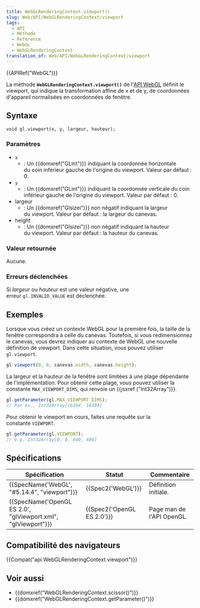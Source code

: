 ```yaml
---
title: WebGLRenderingContext.viewport()
slug: Web/API/WebGLRenderingContext/viewport
tags:
  - API
  - Méthode
  - Reference
  - WebGL
  - WebGLRenderingContext
translation_of: Web/API/WebGLRenderingContext/viewport
---
```

{{APIRef("WebGL")}}

La méthode **`WebGLRenderingContext.viewport()`** de l'[API WebGL](/fr-FR/docs/Web/API/WebGL_API) définit le viewport, qui indique la transformation affine de x et de y, de coordonnées d'appareil normalisées en coordonnées de fenêtre.

## Syntaxe

    void gl.viewport(x, y, largeur, hauteur);

### Paramètres

- `x`
  - : Un {{domxref("GLint")}} indiquant la coordonnée horizontale du coin inférieur gauche de l'origine du viewport. Valeur par défaut : 0.
- `y`
  - : Un {{domxref("GLint")}} indiquant la coordonnée verticale du coin inférieur gauche de l'origine du viewport. Valeur par défaut : 0.
- largeur
  - : Un {{domxref("Glsizei")}} non négatif indiquant la largeur du viewport. Valeur par défaut : la largeur du canevas.
- height
  - : Un {{domxref("Glsizei")}} non négatif indiquant la hauteur du viewport. Valeur par défaut : la hauteur du canevas.

### Valeur retournée

Aucune.

### Erreurs déclenchées

Si *largeur* ou *hauteur* est une valeur négative, une erreur `gl.INVALID_VALUE` est déclenchée.

## Exemples

Lorsque vous créez un contexte WebGL pour la première fois, la taille de la fenêtre correspondra à celle du canevas. Toutefois, si vous redimensionnez le canevas, vous devrez indiquer au contexte de WebGL une nouvelle définition de viewport. Dans cette situation, vous pouvez utiliser `gl.viewport`.

```js
gl.viewport(0, 0, canevas.width, canevas.height);
```

La largeur et la hauteur de la fenêtre sont limitées à une plage dépendante de l'implémentation. Pour obtenir cette plage, vous pouvez utiliser la constante `MAX_VIEWPORT_DIMS`, qui renvoie un {{jsxref ("Int32Array")}}.

```js
gl.getParameter(gl.MAX_VIEWPORT_DIMS);
// Par ex., Int32Array[16384, 16384]
```

Pour obtenir le viewport en cours, faites une requête sur la constante `VIEWPORT`.

```js
gl.getParameter(gl.VIEWPORT);
// e.g. Int32Array[0, 0, 640, 480]
```

## Spécifications

| Spécification                                                                    | Statut                               | Commentaire               |
| -------------------------------------------------------------------------------- | ------------------------------------ | ------------------------- |
| {{SpecName('WebGL', "#5.14.4", "viewport")}}                     | {{Spec2('WebGL')}}             | Définition initiale.      |
| {{SpecName('OpenGL ES 2.0', "glViewport.xml", "glViewport")}} | {{Spec2('OpenGL ES 2.0')}} | Page man de l'API OpenGL. |

## Compatibilité des navigateurs

{{Compat("api.WebGLRenderingContext.viewport")}}

## Voir aussi

- {{domxref("WebGLRenderingContext.scissor()")}}
- {{domxref("WebGLRenderingContext.getParameter()")}}
